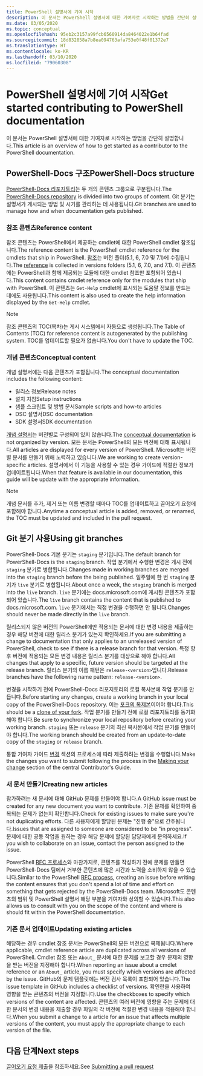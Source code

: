```yaml
---
title: PowerShell 설명서에 기여 시작
description: 이 문서는 PowerShell 설명서에 대한 기여자로 시작하는 방법을 간단히 설명합니다.
ms.date: 03/05/2020
ms.topic: conceptual
ms.openlocfilehash: 95eb2c3157a99fcb6560914da8464022e1b64fad
ms.sourcegitcommit: 18d832858a7b8ea094763afa753e0f48f01372e7
ms.translationtype: HT
ms.contentlocale: ko-KR
ms.lasthandoff: 03/10/2020
ms.locfileid: "79060308"
---
```

# <a name="get-started-contributing-to-powershell-documentation"></a><span data-ttu-id="c0c11-103">PowerShell 설명서에 기여 시작</span><span class="sxs-lookup"><span data-stu-id="c0c11-103">Get started contributing to PowerShell documentation</span></span>

<span data-ttu-id="c0c11-104">이 문서는 PowerShell 설명서에 대한 기여자로 시작하는 방법을 간단히 설명합니다.</span><span class="sxs-lookup"><span data-stu-id="c0c11-104">This article is an overview of how to get started as a contributor to the PowerShell documentation.</span></span>

## <a name="powershell-docs-structure"></a><span data-ttu-id="c0c11-105">PowerShell-Docs 구조</span><span class="sxs-lookup"><span data-stu-id="c0c11-105">PowerShell-Docs structure</span></span>

<span data-ttu-id="c0c11-106">[PowerShell-Docs 리포지토리][psdocs]는 두 개의 콘텐츠 그룹으로 구분됩니다.</span><span class="sxs-lookup"><span data-stu-id="c0c11-106">The [PowerShell-Docs repository][psdocs] is divided into two groups of content.</span></span> <span data-ttu-id="c0c11-107">Git 분기는 설명서가 게시되는 방법 및 시기를 관리하는 데 사용됩니다.</span><span class="sxs-lookup"><span data-stu-id="c0c11-107">Git branches are used to manage how and when documentation gets published.</span></span>

### <a name="reference-content"></a><span data-ttu-id="c0c11-108">참조 콘텐츠</span><span class="sxs-lookup"><span data-stu-id="c0c11-108">Reference content</span></span>

<span data-ttu-id="c0c11-109">참조 콘텐츠는 PowerShell에서 제공하는 cmdlet에 대한 PowerShell cmdlet 참조입니다.</span><span class="sxs-lookup"><span data-stu-id="c0c11-109">The reference content is the PowerShell cmdlet reference for the cmdlets that ship in PowerShell.</span></span>
<span data-ttu-id="c0c11-110">[참조][ref]는 버전 폴더(5.1, 6, 7.0 및 7.1)에 수집됩니다.</span><span class="sxs-lookup"><span data-stu-id="c0c11-110">The [reference][ref] is collected in versions folders (5.1, 6, 7.0, and 7.1).</span></span> <span data-ttu-id="c0c11-111">이 콘텐츠에는 PowerShell과 함께 제공되는 모듈에 대한 cmdlet 참조만 포함되어 있습니다.</span><span class="sxs-lookup"><span data-stu-id="c0c11-111">This content contains cmdlet reference only for the modules that ship with PowerShell.</span></span> <span data-ttu-id="c0c11-112">이 콘텐츠는 `Get-Help` cmdlet에 표시되는 도움말 정보를 만드는 데에도 사용됩니다.</span><span class="sxs-lookup"><span data-stu-id="c0c11-112">This content is also used to create the help information displayed by the `Get-Help` cmdlet.</span></span>

> [!NOTE]
> <span data-ttu-id="c0c11-113">참조 콘텐츠의 TOC(목차)는 게시 시스템에서 자동으로 생성됩니다.</span><span class="sxs-lookup"><span data-stu-id="c0c11-113">The Table of Contents (TOC) for reference content is autogenerated by the publishing system.</span></span> <span data-ttu-id="c0c11-114">TOC를 업데이트할 필요가 없습니다.</span><span class="sxs-lookup"><span data-stu-id="c0c11-114">You don't have to update the TOC.</span></span>

### <a name="conceptual-content"></a><span data-ttu-id="c0c11-115">개념 콘텐츠</span><span class="sxs-lookup"><span data-stu-id="c0c11-115">Conceptual content</span></span>

<span data-ttu-id="c0c11-116">개념 설명서에는 다음 콘텐츠가 포함됩니다.</span><span class="sxs-lookup"><span data-stu-id="c0c11-116">The conceptual documentation includes the following content:</span></span>

- <span data-ttu-id="c0c11-117">릴리스 정보</span><span class="sxs-lookup"><span data-stu-id="c0c11-117">Release notes</span></span>
- <span data-ttu-id="c0c11-118">설치 지침</span><span class="sxs-lookup"><span data-stu-id="c0c11-118">Setup instructions</span></span>
- <span data-ttu-id="c0c11-119">샘플 스크립트 및 방법 문서</span><span class="sxs-lookup"><span data-stu-id="c0c11-119">Sample scripts and how-to articles</span></span>
- <span data-ttu-id="c0c11-120">DSC 설명서</span><span class="sxs-lookup"><span data-stu-id="c0c11-120">DSC documentation</span></span>
- <span data-ttu-id="c0c11-121">SDK 설명서</span><span class="sxs-lookup"><span data-stu-id="c0c11-121">SDK documentation</span></span>

<span data-ttu-id="c0c11-122">[개념 설명서][conceptual]는 버전별로 구성되어 있지 않습니다.</span><span class="sxs-lookup"><span data-stu-id="c0c11-122">The [conceptual documentation][conceptual] is not organized by version.</span></span> <span data-ttu-id="c0c11-123">모든 문서는 PowerShell의 모든 버전에 대해 표시됩니다.</span><span class="sxs-lookup"><span data-stu-id="c0c11-123">All articles are displayed for every version of PowerShell.</span></span> <span data-ttu-id="c0c11-124">Microsoft는 버전별 문서를 만들기 위해 노력하고 있습니다.</span><span class="sxs-lookup"><span data-stu-id="c0c11-124">We are working to create version-specific articles.</span></span> <span data-ttu-id="c0c11-125">설명서에서 이 기능을 사용할 수 있는 경우 가이드에 적절한 정보가 업데이트됩니다.</span><span class="sxs-lookup"><span data-stu-id="c0c11-125">When that feature is available in our documentation, this guide will be update with the appropriate information.</span></span>

> [!NOTE]
> <span data-ttu-id="c0c11-126">개념 문서를 추가, 제거 또는 이름 변경할 때마다 TOC를 업데이트하고 끌어오기 요청에 포함해야 합니다.</span><span class="sxs-lookup"><span data-stu-id="c0c11-126">Anytime a conceptual article is added, removed, or renamed, the TOC must be updated and included in the pull request.</span></span>

## <a name="using-git-branches"></a><span data-ttu-id="c0c11-127">Git 분기 사용</span><span class="sxs-lookup"><span data-stu-id="c0c11-127">Using git branches</span></span>

<span data-ttu-id="c0c11-128">PowerShell-Docs 기본 분기는 `staging` 분기입니다.</span><span class="sxs-lookup"><span data-stu-id="c0c11-128">The default branch for PowerShell-Docs is the `staging` branch.</span></span> <span data-ttu-id="c0c11-129">작업 분기에서 수행한 변경은 게시 전에 `staging` 분기로 병합됩니다.</span><span class="sxs-lookup"><span data-stu-id="c0c11-129">Changes made in working branches are merged into the `staging` branch before the being published.</span></span> <span data-ttu-id="c0c11-130">일주일에 한 번 `staging` 분기가 `live` 분기로 병합됩니다.</span><span class="sxs-lookup"><span data-stu-id="c0c11-130">About once a week, the `staging` branch is merged into the `live` branch.</span></span> <span data-ttu-id="c0c11-131">`live` 분기에는 docs.microsoft.com에 게시된 콘텐츠가 포함되어 있습니다.</span><span class="sxs-lookup"><span data-stu-id="c0c11-131">The `live` branch contains the content that is published to docs.microsoft.com.</span></span> <span data-ttu-id="c0c11-132">`live` 분기에서는 직접 변경을 수행하면 안 됩니다.</span><span class="sxs-lookup"><span data-stu-id="c0c11-132">Changes should never be made directly in the `live` branch.</span></span>

<span data-ttu-id="c0c11-133">릴리스되지 않은 버전의 PowerShell에만 적용되는 문서에 대한 변경 내용을 제출하는 경우 해당 버전에 대한 릴리스 분기가 있는지 확인하세요.</span><span class="sxs-lookup"><span data-stu-id="c0c11-133">If you are submitting a change to documentation that only applies to an unreleased version of PowerShell, check to see if there is a release branch for that version.</span></span> <span data-ttu-id="c0c11-134">특정 향후 버전에 적용되는 모든 변경 내용은 릴리스 분기를 대상으로 해야 합니다.</span><span class="sxs-lookup"><span data-stu-id="c0c11-134">All changes that apply to a specific, future version should be targeted at the release branch.</span></span> <span data-ttu-id="c0c11-135">릴리스 분기의 이름 패턴은 `release-<version>`입니다.</span><span class="sxs-lookup"><span data-stu-id="c0c11-135">Release branches have the following name pattern: `release-<version>`.</span></span>

<span data-ttu-id="c0c11-136">변경을 시작하기 전에 PowerShell-Docs 리포지토리의 로컬 복사본에 작업 분기를 만듭니다.</span><span class="sxs-lookup"><span data-stu-id="c0c11-136">Before starting any changes, create a working branch in your local copy of the PowerShell-Docs repository.</span></span> <span data-ttu-id="c0c11-137">이는 [포크의 복제본][fork]이어야 합니다.</span><span class="sxs-lookup"><span data-stu-id="c0c11-137">This should be a [clone of your fork][fork].</span></span> <span data-ttu-id="c0c11-138">작업 분기를 만들기 전에 로컬 리포지토리를 동기화해야 합니다.</span><span class="sxs-lookup"><span data-stu-id="c0c11-138">Be sure to synchronize your local repository before creating your working branch.</span></span> <span data-ttu-id="c0c11-139">`staging` 또는 `release` 분기의 최신 복사본에서 작업 분기를 만들어야 합니다.</span><span class="sxs-lookup"><span data-stu-id="c0c11-139">The working branch should be created from an update-to-date copy of the `staging` or `release` branch.</span></span>

<span data-ttu-id="c0c11-140">통합 기여자 가이드 [변경][making-changes] 섹션의 프로세스에 따라 제출하려는 변경을 수행합니다.</span><span class="sxs-lookup"><span data-stu-id="c0c11-140">Make the changes you want to submit following the process in the [Making your change][making-changes] section of the central Contributor's Guide.</span></span>

### <a name="creating-new-articles"></a><span data-ttu-id="c0c11-141">새 문서 만들기</span><span class="sxs-lookup"><span data-stu-id="c0c11-141">Creating new articles</span></span>

<span data-ttu-id="c0c11-142">참가하려는 새 문서에 대해 GitHub 문제를 만들어야 합니다.</span><span class="sxs-lookup"><span data-stu-id="c0c11-142">A GitHub issue must be created for any new document you want to contribute.</span></span> <span data-ttu-id="c0c11-143">기존 문제를 확인하여 중복되는 문제가 없는지 확인합니다.</span><span class="sxs-lookup"><span data-stu-id="c0c11-143">Check for existing issues to make sure you're not duplicating efforts.</span></span> <span data-ttu-id="c0c11-144">다른 사용자에게 할당된 문제는 "진행 중"으로 간주됩니다.</span><span class="sxs-lookup"><span data-stu-id="c0c11-144">Issues that are assigned to someone are considered to be "in progress".</span></span> <span data-ttu-id="c0c11-145">문제에 대한 공동 작업을 원하는 경우 해당 문제에 할당된 담당자에게 문의하세요.</span><span class="sxs-lookup"><span data-stu-id="c0c11-145">If you wish to collaborate on an issue, contact the person assigned to the issue.</span></span>

<span data-ttu-id="c0c11-146">PowerShell [RFC 프로세스][rfc]와 마찬가지로, 콘텐츠를 작성하기 전에 문제를 만들면 PowerShell-Docs 팀에서 거부한 콘텐츠에 많은 시간과 노력을 소비하지 않을 수 있습니다.</span><span class="sxs-lookup"><span data-stu-id="c0c11-146">Similar to the PowerShell [RFC process][rfc], creating an issue before writing the content ensures that you don't spend a lot of time and effort on something that gets rejected by the PowerShell-Docs team.</span></span> <span data-ttu-id="c0c11-147">Microsoft도 콘텐츠의 범위 및 PowerShell 설명서 해당 부분을 기여자와 상의할 수 있습니다.</span><span class="sxs-lookup"><span data-stu-id="c0c11-147">This also allows us to consult with you on the scope of the content and where is should fit within the PowerShell documentation.</span></span>

### <a name="updating-existing-articles"></a><span data-ttu-id="c0c11-148">기존 문서 업데이트</span><span class="sxs-lookup"><span data-stu-id="c0c11-148">Updating existing articles</span></span>

<span data-ttu-id="c0c11-149">해당하는 경우 cmdlet 참조 문서는 PowerShell의 모든 버전으로 복제됩니다.</span><span class="sxs-lookup"><span data-stu-id="c0c11-149">Where applicable, cmdlet reference article are duplicated across all versions of PowerShell.</span></span> <span data-ttu-id="c0c11-150">Cmdlet 참조 또는 `About_` 문서에 대한 문제를 보고할 경우 문제의 영향을 받는 버전을 지정해야 합니다.</span><span class="sxs-lookup"><span data-stu-id="c0c11-150">When reporting an issue about a cmdlet reference or an `About_` article, you must specify which versions are affected by the issue.</span></span> <span data-ttu-id="c0c11-151">GitHub의 문제 템플릿에는 버전 검사 목록이 포함되어 있습니다.</span><span class="sxs-lookup"><span data-stu-id="c0c11-151">The issue template in GitHub includes a checklist of versions.</span></span> <span data-ttu-id="c0c11-152">확인란을 사용하여 영향을 받는 콘텐츠의 버전을 지정합니다.</span><span class="sxs-lookup"><span data-stu-id="c0c11-152">Use the checkboxes to specify which versions of the content are affected.</span></span> <span data-ttu-id="c0c11-153">콘텐츠의 여러 버전에 영향을 주는 문제에 대한 문서의 변경 내용을 제출할 경우 파일의 각 버전에 적절한 변경 내용을 적용해야 합니다.</span><span class="sxs-lookup"><span data-stu-id="c0c11-153">When you submit a change to a article for an issue that affects multiple versions of the content, you must apply the appropriate change to each version of the file.</span></span>

## <a name="next-steps"></a><span data-ttu-id="c0c11-154">다음 단계</span><span class="sxs-lookup"><span data-stu-id="c0c11-154">Next steps</span></span>

<span data-ttu-id="c0c11-155">[끌어오기 요청 제출](pull-requests.md)을 참조하세요.</span><span class="sxs-lookup"><span data-stu-id="c0c11-155">See [Submitting a pull request](pull-requests.md)</span></span>

<!--link refs-->
[conceptual]: https://github.com/MicrosoftDocs/PowerShell-Docs/tree/staging/reference/docs-conceptual
[fork]: /contribute/get-started-setup-local#fork-the-repository
[making-changes]: /contribute/how-to-write-workflows-major#making-your-changes
[psdocs]: https://github.com/MicrosoftDocs/PowerShell-Docs
[ref]: https://github.com/MicrosoftDocs/PowerShell-Docs/tree/staging/reference
[rfc]: https://github.com/PowerShell/powershell-rfc/blob/master/RFC0000-RFC-Process.md